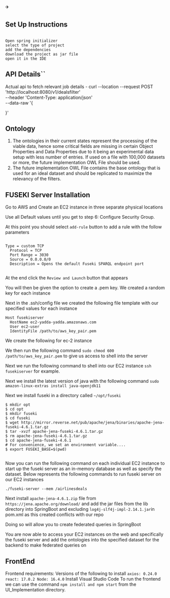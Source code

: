 ✈️

## Set Up Instructions
``` 

Open spring initializer
select the type of project 
add the dependencies 
download the project as jar file
open it in the IDE
```

## API Details``


Actual api to fetch relevant job details - 
curl --location --request POST 'http://localhost:8080/v1/dealsfilter' \
--header 'Content-Type: application/json' \
--data-raw '{
    
}'


## Ontology
1. The ontologies in their current states represent the processing of the viable data, hence some critical fields are missing in certain Object Properties and Data Properties due to it being an experimental data setup with less number of entries. If used on a file with 100,000 datasets or more, the future implementation OWL File should be used.
2. The future implementation OWL File contains the base ontology that is used for an ideal dataset and should be replicated to maximize the relevancy of the filters.


## FUSEKI Server Installation

Go to AWS and Create an EC2 instance in three separate physical locations

Use all Default values until you get to step 6: Configure Security Group.

At this point you should select `add-rule` button to add a rule with the follow parameters
```

Type = custom TCP
  Protocol = TCP
  Port Range = 3030
  Source = 0.0.0.0/0
  Description = Opens the default Fuseki SPARQL endpoint port


```
At the end click the `Review and Launch` button that appears 

You will then be given the option to create a .pem key. We created a random key for each instance

Next in the .ssh/config file we created the following file template with our specified values for each instance

```
Host fusekiserver 
  HostName ec2-yadda-yadda.amazonaws.com
  User ec2-user
  IdentityFile /path/to/aws_key_pair.pem

```

We create the following for ec-2 instance

We then run the following command `sudo chmod 600 /path/to/aws_key_pair.pem` to give us access to shell into the server

Next we run the following command to shell into our EC2 instance `ssh fusekiserver` for example.

Next we install the latest version of java with the following command `sudo amazon-linux-extras install java-openjdk11`

Next we install fuseki in a directory called `~/opt/fuseki` 

```
$ mkdir opt
$ cd opt
$ mkdir fuseki
$ cd fuseki
$ wget http://mirror.reverse.net/pub/apache/jena/binaries/apache-jena-fuseki-4.6.1.tar.gz
$ tar -xvzf apache-jena-fuseki-4.6.1.tar.gz
$ rm apache-jena-fuseki-4.6.1.tar.gz
$ cd apache-jena-fuseki-4.6.1
# For convenience, we set an environment variable....
$ export FUSEKI_BASE=$(pwd)


```

Now you can run the following command on each individual EC2 instance to start up the fuseki server as an in-memory database as well as specify the dataset.
Below represents the following commands to run fuseki server on our EC2 instances

```
./fuseki-server --mem /airlinesdeals

```

Next install `apache-jena-4.6.1.zip` file from `https://jena.apache.org/download/` and add the jar files from the lib directory into SpringBoot and excluding
`log4j-slf4j-impl-2.14.1.jar`in pom.xml as this created conflicts with our repo 

Doing so will allow you to create federated queries in SpringBoot

You are now able to access your EC2 instances on the web and specifically the fuseki server and add the ontologies into the specified dataset 
for the backend to make federated queries on


## FrontEnd
Frontend requirements:
Versions of the following to install 
`axios: 0.24.0
react: 17.0.2
Node: 16.4.0`
Install Visual Studio Code
To run the frontend we can use the command `npm install and npm start` from the UI_Implementation directory.
